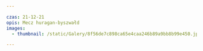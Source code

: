 ```yaml
---

czas: 21-12-21
opis: Mecz huragan-byszwałd
images:
  - thumbnail: /static/Galery/8f56de7c898ca65e4caa246b89a9bb8b99e450.jpg

---
```

